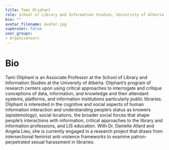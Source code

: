 ```yaml
---
title: Tami Oliphant
role: School of Library and Information Studies, University of Alberta
bio: ""
avatar_filename: avatar.jpg
superuser: false
user_groups:
- Organisateurs
---
```

# Bio
Tami Oliphant is an Associate Professor at the School of Library and Information Studies at the University of Alberta. Oliphant’s program of research centers upon using critical approaches to interrogate and critique conceptions of data, information, and knowledge and their attendant systems, platforms, and information institutions particularly public libraries. Oliphant is interested in the cognitive and social aspects of human information interaction and understanding people’s status as knowers (epistemology), social locations, the broader social forces that shape people’s interactions with information, critical approaches to the library and information professions, and LIS education. With Dr. Danielle Allard and Angela Lieu, she is currently engaged in a research project that draws from intersectional feminist anti-violence frameworks to examine patron-perpetrated sexual harassment in libraries.